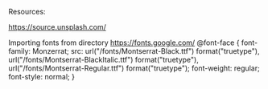 Resources:

https://source.unsplash.com/

 Importing fonts from directory  https://fonts.google.com/ 
    @font-face {
      font-family: Monzerrat;
      src: url("/fonts/Montserrat-Black.ttf") format("truetype"),
           url("/fonts/Montserrat-BlackItalic.ttf") format("truetype"),
           url("/fonts/Montserrat-Regular.ttf") format("truetype");
      font-weight: regular;
      font-style: normal;
    }